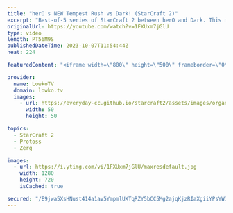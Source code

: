 ```yaml
---
title: "herO's NEW Tempest Rush vs Dark! (StarCraft 2)"
excerpt: "Best-of-5 series of StarCraft 2 between herO and Dark. This match of SC2 is the finals of the Korean StarCraft League (KSL). Support my work: https://patreon.com/lowkotv Lowko Merch: https://lowko.shop  KSL on Patreon: https://patreon.com/KoreanStarcraftLeague/  My YouTube channels: https://youtube.com/lowkotv"
originalUrl: https://youtube.com/watch?v=1FXUxm7jGlU
type: video
length: PT56M9S
publishedDateTime: 2023-10-07T11:54:44Z
heat: 224

featuredContent: "<iframe width=\"800\" height=\"500\" frameborder=\"0\" src=\"https://www.youtube.com/embed/1FXUxm7jGlU\" allow=\"accelerometer; autoplay; encrypted-media; gyroscope; picture-in-picture\" allowfullscreen></iframe>"

provider:
  name: LowkoTV
  domain: lowko.tv
  images:
    - url: https://everyday-cc.github.io/starcraft2/assets/images/organizations/lowko.tv-50x50.jpg
      width: 50
      height: 50

topics:
  - StarCraft 2
  - Protoss
  - Zerg

images:
  - url: https://i.ytimg.com/vi/1FXUxm7jGlU/maxresdefault.jpg
    width: 1280
    height: 720
    isCached: true

secured: "/E9jwa5XsHNust414a1av5YmpmlUXTqRZY5bCC5Mg2ajqKjzRIaXgiiYPsYWIK65FynYY0qCSiFWfCVv59mpWfqGu7Zxr4iphiTfJprPfppIsEmrdsihi4LGJ9bq7H35yO2O7wJDPOC+yc1h5tWukm+8IHQ2yIj+1hDmmLid6WTx9hkM5zBHIiLlP+b0cU245kHTkMRL98fNrZqCnJqBMSt1TqU7eTYx9Nf/2IBwo8BP0iIzoypMU589CpY+JAUVNFxXuS1XYgp4XDF53/CLgOk05yqc466LRFzuvOKbfs7xvQZnukJtzLtK90uTKBP312SUNEXoYGhcWgTMdxbJACh91C3Zt7e5CqJ+qS+hyIOvcg8hgBolkXpHdejNfdJFu16QybPMq1BjlUqenbSPxBo+tpEqI3AWzkPf/lKNfsw=;lqEApgGirHr19r/AJU+KWQ=="
---
```



